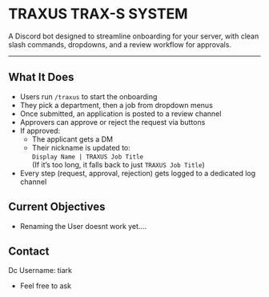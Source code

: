 # TRAXUS TRAX-S SYSTEM 

A Discord bot designed to streamline onboarding for your server, with clean slash commands, dropdowns, and a review workflow for approvals. 

---

## What It Does

- Users run `/traxus` to start the onboarding
- They pick a department, then a job from dropdown menus
- Once submitted, an application is posted to a review channel
- Approvers can approve or reject the request via buttons
- If approved:
  - The applicant gets a DM
  - Their nickname is updated to:  
    `Display Name | TRAXUS Job Title`  
    (If it’s too long, it falls back to just `TRAXUS Job Title`)
- Every step (request, approval, rejection) gets logged to a dedicated log channel


## Current Objectives
- Renaming the User doesnt work yet....


## Contact
Dc Username: tiark
- Feel free to ask
